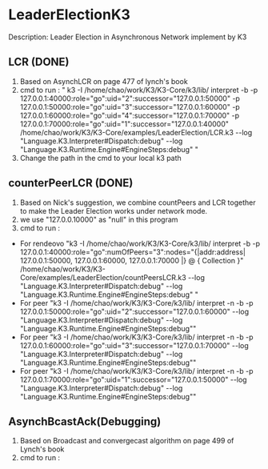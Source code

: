 LeaderElectionK3
================
Description:
Leader Election in Asynchronous Network implement by K3

LCR (DONE)
----------------
1. Based on AsynchLCR on page 477 of lynch's book
2. cmd to run : " k3 -I /home/chao/work/K3/K3-Core/k3/lib/ interpret -b -p 127.0.0.1:40000:role=\"go\":uid="2":successor="127.0.0.1:50000" -p 127.0.0.1:50000:role=\"go\":uid="3":successor="127.0.0.1:60000" -p 127.0.0.1:60000:role=\"go\":uid="4":successor="127.0.0.1:70000" -p 127.0.0.1:70000:role=\"go\":uid="1":successor="127.0.0.1:40000" /home/chao/work/K3/K3-Core/examples/LeaderElection/LCR.k3 --log "Language.K3.Interpreter#Dispatch:debug" --log "Language.K3.Runtime.Engine#EngineSteps:debug" "
3. Change the path in the cmd to your local k3 path

counterPeerLCR (DONE)
-------------------
1. Based on Nick's suggestion, we combine countPeers and LCR
   together to make the Leader Election works under network
   mode.
2. we use "127.0.0.10000" as "null" in this program
3. cmd to run : 
* For rendeovo "k3 -I /home/chao/work/K3/K3-Core/k3/lib/ interpret -b -p 127.0.0.1:40000:role=\"go\":numOfPeers="3":nodes="{|addr:address| 127.0.0.1:50000, 127.0.0.1:60000, 127.0.0.1:70000 |} @ { Collection }" /home/chao/work/K3/K3-Core/examples/LeaderElection/countPeersLCR.k3 --log "Language.K3.Interpreter#Dispatch:debug" --log "Language.K3.Runtime.Engine#EngineSteps:debug" " 
* For peer "k3 -I /home/chao/work/K3/K3-Core/k3/lib/ interpret -n -b -p 127.0.0.1:50000:role=\"go\":uid="2":successor="127.0.0.1:60000" --log "Language.K3.Interpreter#Dispatch:debug" --log "Language.K3.Runtime.Engine#EngineSteps:debug"" 
* For peer "k3 -I /home/chao/work/K3/K3-Core/k3/lib/ interpret -n -b -p 127.0.0.1:60000:role=\"go\":uid="3":successor="127.0.0.1:70000" --log "Language.K3.Interpreter#Dispatch:debug" --log "Language.K3.Runtime.Engine#EngineSteps:debug""
* For peer "k3 -I /home/chao/work/K3/K3-Core/k3/lib/ interpret -n -b -p 127.0.0.1:70000:role=\"go\":uid="1":successor="127.0.0.1:50000" --log "Language.K3.Interpreter#Dispatch:debug" --log "Language.K3.Runtime.Engine#EngineSteps:debug""


AsynchBcastAck(Debugging)
------------------------
1. Based on Broadcast and convergecast algorithm on page 499 of Lynch's book
2. cmd to run :  

